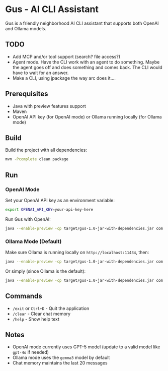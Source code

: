 # Gus - AI CLI Assistant

Gus is a friendly neighborhood AI CLI assistant that supports both OpenAI and Ollama models.

## TODO

- Add MCP and/or tool support (search? file access?)
- Agent mode. Have the CLI work with an agent to do something. Maybe the agent goes off and does something and comes back. The CLI would have to wait for an answer.
- Make a CLI, using jpackage the way arc does it....

## Prerequisites

- Java with preview features support
- Maven
- OpenAI API key (for OpenAI mode) or Ollama running locally (for Ollama mode)

## Build

Build the project with all dependencies:

```bash
mvn -Pcomplete clean package
```

## Run

### OpenAI Mode

Set your OpenAI API key as an environment variable:
```bash
export OPENAI_API_KEY=your-api-key-here
```

Run Gus with OpenAI:
```bash
java --enable-preview -cp target/gus-1.0-jar-with-dependencies.jar com.pinealpha.gus.Gus --openai
```

### Ollama Mode (Default)

Make sure Ollama is running locally on `http://localhost:11434`, then:

```bash
java --enable-preview -cp target/gus-1.0-jar-with-dependencies.jar com.pinealpha.gus.Gus --ollama
```

Or simply (since Ollama is the default):
```bash
java --enable-preview -cp target/gus-1.0-jar-with-dependencies.jar com.pinealpha.gus.Gus
```

## Commands

- `/exit` or `Ctrl+D` - Quit the application
- `/clear` - Clear chat memory
- `/help` - Show help text

## Notes

- OpenAI mode currently uses GPT-5 model (update to a valid model like `gpt-4o` if needed)
- Ollama mode uses the `gemma3` model by default
- Chat memory maintains the last 20 messages